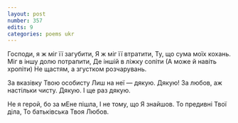 ```yaml
---
layout: post
number: 357
edits: 9
categories: poems ukr
---
```


Господи, я ж міг її загубити,
Я ж міг її втратити,
Ту, що сума моїх кохань.
Міг в іншу долю потрапити,
Де іншій в ліжку сопіти
(А може й навіть хропіти)
Не щастям, а згустком розчарувань.

За вказівку Твою особисту 
Лиш на неї — дякую. Дякую!
За любов, аж настільки чисту.
Дякую. І ще раз дякую. 

Не я герой, бо за мЕне пішла,
І не тому, що Я знайшов. 
То предивні Твої діла,
То батьківська Твоя Любов.
